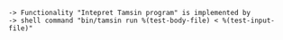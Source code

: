 
    -> Functionality "Intepret Tamsin program" is implemented by
    -> shell command "bin/tamsin run %(test-body-file) < %(test-input-file)"

